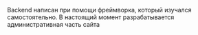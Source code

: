  Backend написан при помощи фреймворка, который изучался самостоятельно. В настоящий момент разрабатывается административная часть сайта

